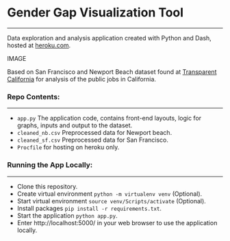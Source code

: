 # Gender Gap Visualization Tool

---

Data exploration and analysis application created with Python and Dash, hosted at [heroku.com](https://gendergapvisualization.herokuapp.com).

IMAGE

Based on San Francisco and Newport Beach dataset found at [Transparent California](https://transparentcalifornia.com/) for analysis of the public jobs in California. 

### Repo Contents:

---

+ `app.py` 	The application code, contains front-end layouts, logic for graphs, inputs and output to the dataset.
+ `cleaned_nb.csv` Preprocessed data for Newport beach.
+ `cleaned_sf.csv` Preprocessed data for San Francisco.
+ `Procfile` for hosting on heroku only.

### Running the App Locally:

---

+ Clone this repository.
+ Create virtual environment `python -m virtualenv venv` (Optional).
+ Start virtual environment `source venv/Scripts/activate` (Optional). 
+ Install packages `pip install -r requirements.txt`.
+ Start the application `python app.py`.
+ Enter http://localhost:5000/ in your web browser to use the application locally.

